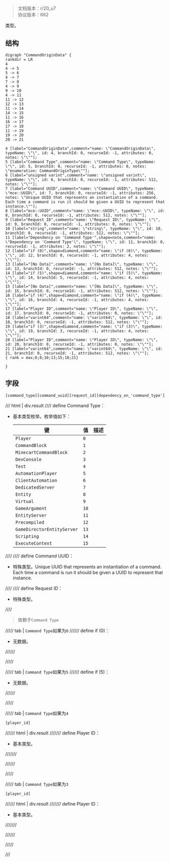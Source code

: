 # <!-- md:samp CommandOriginData -->

> 文档版本：r/20_u7<br/>协议版本：662

<!-- md:samp CommandOriginData -->类型。

## 结构

```viz
digraph "CommandOriginData" {
rankdir = LR
4
4 -> 5
5 -> 6
4 -> 7
7 -> 8
4 -> 9
9 -> 10
4 -> 11
11 -> 12
12 -> 13
11 -> 14
14 -> 15
11 -> 16
16 -> 17
17 -> 18
11 -> 19
19 -> 20
20 -> 21

4 [label="CommandOriginData",comment="name: \"CommandOriginData\", typeName: \"\", id: 4, branchId: 0, recurseId: -1, attributes: 0, notes: \"\""];
5 [label="Command Type",comment="name: \"Command Type\", typeName: \"\", id: 5, branchId: 0, recurseId: -1, attributes: 0, notes: \"enumeration: CommandOriginType\""];
6 [label="unsigned varint",comment="name: \"unsigned varint\", typeName: \"\", id: 6, branchId: 0, recurseId: -1, attributes: 512, notes: \"\""];
7 [label="Command UUID",comment="name: \"Command UUID\", typeName: \"mce::UUID\", id: 7, branchId: 0, recurseId: -1, attributes: 256, notes: \"Unique UUID that represents an instantiation of a command. Each time a command is run it should be given a UUID to represent that instance.\""];
8 [label="mce::UUID",comment="name: \"mce::UUID\", typeName: \"\", id: 8, branchId: 0, recurseId: -1, attributes: 512, notes: \"\""];
9 [label="Request ID",comment="name: \"Request ID\", typeName: \"\", id: 9, branchId: 0, recurseId: -1, attributes: 0, notes: \"\""];
10 [label="string",comment="name: \"string\", typeName: \"\", id: 10, branchId: 0, recurseId: -1, attributes: 512, notes: \"\""];
11 [label="Dependency on 'Command Type'",shape=note,comment="name: \"Dependency on 'Command Type'\", typeName: \"\", id: 11, branchId: 0, recurseId: -1, attributes: 2, notes: \"\""];
12 [label="if (0)",shape=diamond,comment="name: \"if (0)\", typeName: \"\", id: 12, branchId: 0, recurseId: -1, attributes: 4, notes: \"\""];
13 [label="[No Data]",comment="name: \"[No Data]\", typeName: \"\", id: 13, branchId: 0, recurseId: -1, attributes: 512, notes: \"\""];
14 [label="if (5)",shape=diamond,comment="name: \"if (5)\", typeName: \"\", id: 14, branchId: 5, recurseId: -1, attributes: 4, notes: \"\""];
15 [label="[No Data]",comment="name: \"[No Data]\", typeName: \"\", id: 15, branchId: 0, recurseId: -1, attributes: 512, notes: \"\""];
16 [label="if (4)",shape=diamond,comment="name: \"if (4)\", typeName: \"\", id: 16, branchId: 4, recurseId: -1, attributes: 4, notes: \"\""];
17 [label="Player ID",comment="name: \"Player ID\", typeName: \"\", id: 17, branchId: 0, recurseId: -1, attributes: 0, notes: \"\""];
18 [label="varint64",comment="name: \"varint64\", typeName: \"\", id: 18, branchId: 0, recurseId: -1, attributes: 512, notes: \"\""];
19 [label="if (3)",shape=diamond,comment="name: \"if (3)\", typeName: \"\", id: 19, branchId: 3, recurseId: -1, attributes: 4, notes: \"\""];
20 [label="Player ID",comment="name: \"Player ID\", typeName: \"\", id: 20, branchId: 0, recurseId: -1, attributes: 0, notes: \"\""];
21 [label="varint64",comment="name: \"varint64\", typeName: \"\", id: 21, branchId: 0, recurseId: -1, attributes: 512, notes: \"\""];
{ rank = max;6;8;10;13;15;18;21}

}

```

## 字段

```title='CommandOriginData'
[command_type][command_uuid][request_id][dependency_on_'command_type']
```

/// html | div.result
//// define
Command Type：<!-- md:samp unsigned varint -->

- 基本类型枚举。枚举值如下：

  |键|值|描述|
  |---|---|---|
  |`Player`|`0`||
  |`CommandBlock`|`1`||
  |`MinecartCommandBlock`|`2`||
  |`DevConsole`|`3`||
  |`Test`|`4`||
  |`AutomationPlayer`|`5`||
  |`ClientAutomation`|`6`||
  |`DedicatedServer`|`7`||
  |`Entity`|`8`||
  |`Virtual`|`9`||
  |`GameArgument`|`10`||
  |`EntityServer`|`11`||
  |`Precompiled`|`12`||
  |`GameDirectorEntityServer`|`13`||
  |`Scripting`|`14`||
  |`ExecuteContext`|`15`||



////
//// define
Command UUID：[<!-- md:samp mce::UUID -->](../types/mce__uuid.md)

- 特殊类型。Unique UUID that represents an instantiation of a command. Each time a command is run it should be given a UUID to represent that instance.


////
//// define
Request ID：[<!-- md:samp string -->](../types/string.md)

- 特殊类型。


////
> 依赖于`Command Type`

///// tab | `Command Type`如果为`0`
////// define
if (0)：<!-- md:samp [No Data] -->

- 无数据。


//////

/////

///// tab | `Command Type`如果为`5`
////// define
if (5)：<!-- md:samp [No Data] -->

- 无数据。


//////

/////

///// tab | `Command Type`如果为`4`
```title='if (4)'
[player_id]
```

////// html | div.result
/////// define
Player ID：<!-- md:samp varint64 -->

- 基本类型。


///////

//////

/////

///// tab | `Command Type`如果为`3`
```title='if (3)'
[player_id]
```

////// html | div.result
/////// define
Player ID：<!-- md:samp varint64 -->

- 基本类型。


///////

//////

/////

///

